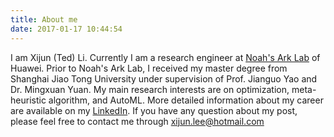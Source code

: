 ```yaml
---
title: About me
date: 2017-01-17 10:44:54
---
```




I am Xijun (Ted) Li.  Currently I am a research engineer at [Noah's Ark Lab](http://www.noahlab.com.hk) of Huawei. Prior to Noah's Ark Lab, I received my master degree from Shanghai Jiao Tong University under supervision of Prof. Jianguo Yao and Dr. Mingxuan Yuan. My main research interests are on optimization, meta-heuristic algorithm, and AutoML. More detailed information about my career are available on my [LinkedIn](https://www.linkedin.com/in/xijun-li-a7a8a1111/). If you have any question about my post, please feel free to contact me through xijun.lee@hotmail.com

